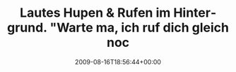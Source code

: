 ---
retweeted: false
source: <a href="http://twitter.com" rel="nofollow">Twitter Web Client</a>
entities:
  hashtags: []
  symbols: []
  user_mentions: []
  urls: []
display_text_range:
- '0'
- '139'
favorite_count: '0'
id_str: '3348050427'
truncated: false
retweet_count: '0'
id: '3348050427'
created_at: Sun Aug 16 18:56:44 +0000 2009
favorited: false
full_text: Lautes Hupen & Rufen im Hintergrund. "Warte ma, ich ruf dich gleich nochmal
  zurück". Gespräche mit dem besten Kumpel werden nie langweilig.
lang: de
tags:
- pesos/twitter
date: '2009-08-16T18:56:44+00:00'
src: https://twitter.com/bascht/status/3348050427
original_url: https://twitter.com/bascht/status/3348050427
type: twitter_tweet
text: Lautes Hupen & Rufen im Hintergrund. "Warte ma, ich ruf dich gleich nochmal
  zurück". Gespräche mit dem besten Kumpel werden nie langweilig.
title: Lautes Hupen & Rufen im Hintergrund. "Warte ma, ich ruf dich gleich noc

---